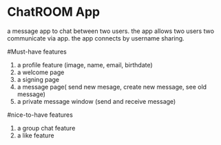 # ChatROOM App

a message app to chat between two users. the app allows two users two communicate via app. the app connects by username sharing. 

#Must-have features
1) a profile feature (image, name, email, birthdate)
2) a welcome page
3) a signing page 
4) a message page( send new mesage, create new message, see old message)
5) a private message window (send and receive message)

#nice-to-have features
1) a group chat feature 
2) a like feature 

